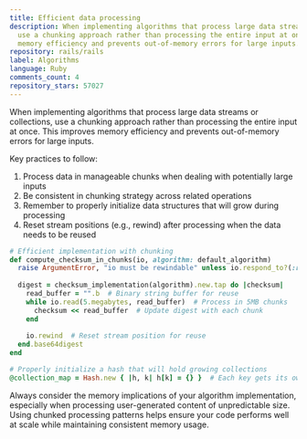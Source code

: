 ```yaml
---
title: Efficient data processing
description: When implementing algorithms that process large data streams or collections,
  use a chunking approach rather than processing the entire input at once. This improves
  memory efficiency and prevents out-of-memory errors for large inputs.
repository: rails/rails
label: Algorithms
language: Ruby
comments_count: 4
repository_stars: 57027
---
```


When implementing algorithms that process large data streams or collections, use a chunking approach rather than processing the entire input at once. This improves memory efficiency and prevents out-of-memory errors for large inputs.

Key practices to follow:

1. Process data in manageable chunks when dealing with potentially large inputs
2. Be consistent in chunking strategy across related operations
3. Remember to properly initialize data structures that will grow during processing
4. Reset stream positions (e.g., rewind) after processing when the data needs to be reused

```ruby
# Efficient implementation with chunking
def compute_checksum_in_chunks(io, algorithm: default_algorithm)
  raise ArgumentError, "io must be rewindable" unless io.respond_to?(:rewind)
  
  digest = checksum_implementation(algorithm).new.tap do |checksum|
    read_buffer = "".b  # Binary string buffer for reuse
    while io.read(5.megabytes, read_buffer)  # Process in 5MB chunks
      checksum << read_buffer  # Update digest with each chunk
    end
    
    io.rewind  # Reset stream position for reuse
  end.base64digest
end

# Properly initialize a hash that will hold growing collections
@collection_map = Hash.new { |h, k| h[k] = {} }  # Each key gets its own hash
```

Always consider the memory implications of your algorithm implementation, especially when processing user-generated content of unpredictable size. Using chunked processing patterns helps ensure your code performs well at scale while maintaining consistent memory usage.

